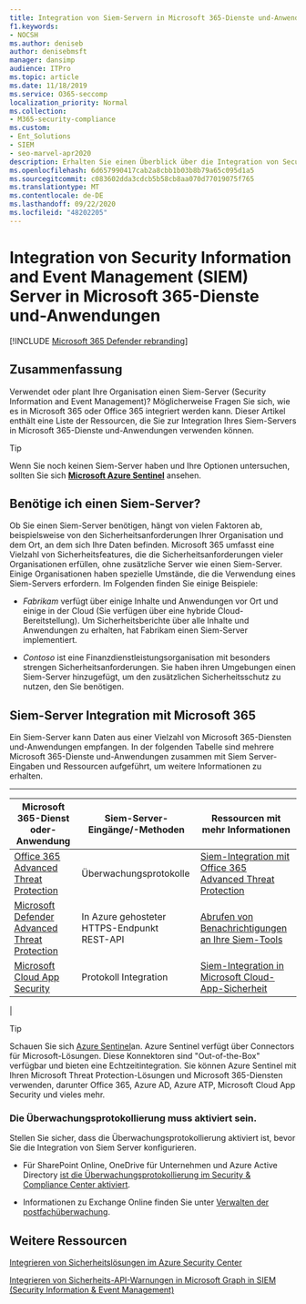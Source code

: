 ```yaml
---
title: Integration von Siem-Servern in Microsoft 365-Dienste und-Anwendungen
f1.keywords:
- NOCSH
ms.author: deniseb
author: denisebmsft
manager: dansimp
audience: ITPro
ms.topic: article
ms.date: 11/18/2019
ms.service: O365-seccomp
localization_priority: Normal
ms.collection:
- M365-security-compliance
ms.custom:
- Ent_Solutions
- SIEM
- seo-marvel-apr2020
description: Erhalten Sie einen Überblick über die Integration von Security Information and Event Management (SIEM) Server mit Ihren Microsoft 365 Cloud-Diensten und-Anwendungen.
ms.openlocfilehash: 6d657990417cab2a8cbb1b03b8b79a65c095d1a5
ms.sourcegitcommit: c083602dda3cdcb5b58cb8aa070d77019075f765
ms.translationtype: MT
ms.contentlocale: de-DE
ms.lasthandoff: 09/22/2020
ms.locfileid: "48202205"
---
```

# <a name="security-information-and-event-management-siem-server-integration-with-microsoft-365-services-and-applications"></a>Integration von Security Information and Event Management (SIEM) Server in Microsoft 365-Dienste und-Anwendungen

[!INCLUDE [Microsoft 365 Defender rebranding](../includes/microsoft-defender-for-office.md)]


## <a name="summary"></a>Zusammenfassung

Verwendet oder plant Ihre Organisation einen Siem-Server (Security Information and Event Management)? Möglicherweise Fragen Sie sich, wie es in Microsoft 365 oder Office 365 integriert werden kann. Dieser Artikel enthält eine Liste der Ressourcen, die Sie zur Integration Ihres Siem-Servers in Microsoft 365-Dienste und-Anwendungen verwenden können.

> [!TIP]
> Wenn Sie noch keinen Siem-Server haben und Ihre Optionen untersuchen, sollten Sie sich **[Microsoft Azure Sentinel](https://docs.microsoft.com/azure/sentinel/overview)** ansehen.

## <a name="do-i-need-a-siem-server"></a>Benötige ich einen Siem-Server?

Ob Sie einen Siem-Server benötigen, hängt von vielen Faktoren ab, beispielsweise von den Sicherheitsanforderungen Ihrer Organisation und dem Ort, an dem sich Ihre Daten befinden. Microsoft 365 umfasst eine Vielzahl von Sicherheitsfeatures, die die Sicherheitsanforderungen vieler Organisationen erfüllen, ohne zusätzliche Server wie einen Siem-Server. Einige Organisationen haben spezielle Umstände, die die Verwendung eines Siem-Servers erfordern. Im Folgenden finden Sie einige Beispiele:

- *Fabrikam* verfügt über einige Inhalte und Anwendungen vor Ort und einige in der Cloud (Sie verfügen über eine hybride Cloud-Bereitstellung). Um Sicherheitsberichte über alle Inhalte und Anwendungen zu erhalten, hat Fabrikam einen Siem-Server implementiert.

- *Contoso* ist eine Finanzdienstleistungsorganisation mit besonders strengen Sicherheitsanforderungen. Sie haben ihren Umgebungen einen Siem-Server hinzugefügt, um den zusätzlichen Sicherheitsschutz zu nutzen, den Sie benötigen.

## <a name="siem-server-integration-with-microsoft-365"></a>Siem-Server Integration mit Microsoft 365

Ein Siem-Server kann Daten aus einer Vielzahl von Microsoft 365-Diensten und-Anwendungen empfangen. In der folgenden Tabelle sind mehrere Microsoft 365-Dienste und-Anwendungen zusammen mit Siem Server-Eingaben und Ressourcen aufgeführt, um weitere Informationen zu erhalten.

****

|Microsoft 365-Dienst oder-Anwendung|Siem-Server-Eingänge/-Methoden|Ressourcen mit mehr Informationen|
|---|---|---|
|[Office 365 Advanced Threat Protection](office-365-atp.md)|Überwachungsprotokolle|[Siem-Integration mit Office 365 Advanced Threat Protection](siem-integration-with-office-365-ti.md)|
|[Microsoft Defender Advanced Threat Protection](https://docs.microsoft.com/windows/security/threat-protection/)|In Azure gehosteter HTTPS-Endpunkt <br/>REST-API|[Abrufen von Benachrichtigungen an Ihre Siem-Tools](https://docs.microsoft.com/windows/security/threat-protection/microsoft-defender-atp/configure-siem)|
|[Microsoft Cloud App Security](https://docs.microsoft.com/cloud-app-security/what-is-cloud-app-security)|Protokoll Integration|[Siem-Integration in Microsoft Cloud-App-Sicherheit](https://docs.microsoft.com/cloud-app-security/siem)|
|

> [!TIP]
> Schauen Sie sich [Azure Sentinel](https://docs.microsoft.com/azure/sentinel/overview)an. Azure Sentinel verfügt über Connectors für Microsoft-Lösungen. Diese Konnektoren sind "Out-of-the-Box" verfügbar und bieten eine Echtzeitintegration. Sie können Azure Sentinel mit Ihren Microsoft Threat Protection-Lösungen und Microsoft 365-Diensten verwenden, darunter Office 365, Azure AD, Azure ATP, Microsoft Cloud App Security und vieles mehr.

### <a name="audit-logging-must-be-turned-on"></a>Die Überwachungsprotokollierung muss aktiviert sein.

Stellen Sie sicher, dass die Überwachungsprotokollierung aktiviert ist, bevor Sie die Integration von Siem Server konfigurieren.

- Für SharePoint Online, OneDrive für Unternehmen und Azure Active Directory [ist die Überwachungsprotokollierung im Security & Compliance Center aktiviert](../../compliance/turn-audit-log-search-on-or-off.md).

- Informationen zu Exchange Online finden Sie unter [Verwalten der postfachüberwachung](../../compliance/enable-mailbox-auditing.md).

## <a name="more-resources"></a>Weitere Ressourcen

[Integrieren von Sicherheitslösungen im Azure Security Center](https://docs.microsoft.com/azure/security-center/security-center-partner-integration#exporting-data-to-a-siem)

[Integrieren von Sicherheits-API-Warnungen in Microsoft Graph in SIEM (Security Information &amp; Event Management)](https://docs.microsoft.com/graph/security-integration)
